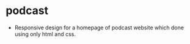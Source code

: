 # podcast

* Responsive design for a homepage of podcast website which done using only html and css.

